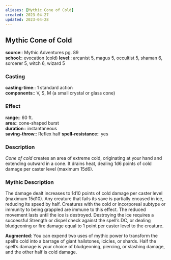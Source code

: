 ```yaml
---
aliases: [Mythic Cone of Cold]
created: 2023-04-27
updated: 2023-04-28
---
```


## Mythic Cone of Cold

**source**:: Mythic Adventures pg. 89  
**school**:: evocation (cold)
**level**:: arcanist 5, magus 5, occultist 5, shaman 6, sorcerer 5, witch 6, wizard 5

### Casting

**casting-time**:: 1 standard action  
**components**:: V, S, M (a small crystal or glass cone)

### Effect

**range**:: 60 ft.  
**area**:: cone-shaped burst  
**duration**:: instantaneous  
**saving-throw**:: Reflex half
**spell-resistance**:: yes

### Description

*Cone of cold* creates an area of extreme cold, originating at your hand and extending outward in a cone. It drains heat, dealing 1d6 points of cold damage per caster level (maximum 15d6).

### Mythic Description

The damage dealt increases to 1d10 points of cold damage per caster level (maximum 15d10). Any creature that fails its save is partially encased in ice, reducing its speed by half. Creatures with the cold or incorporeal subtype or immunity to being grappled are immune to this effect. The reduced movement lasts until the ice is destroyed. Destroying the ice requires a successful Strength or dispel check against the spell’s DC, or dealing bludgeoning or fire damage equal to 1 point per caster level to the creature.  
  
**Augmented**: You can expend two uses of mythic power to transform the spell’s cold into a barrage of giant hailstones, icicles, or shards. Half the spell’s damage is your choice of bludgeoning, piercing, or slashing damage, and the other half is cold damage.
